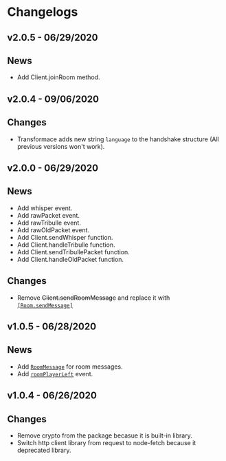 # Changelogs

## v2.0.5 - 06/29/2020

## News
- Add Client.joinRoom method.

## v2.0.4 - 09/06/2020

## Changes
- Transformace adds new string `language` to the handshake structure (All previous versions won't work).

## v2.0.0 - 06/29/2020

## News
- Add whisper event.
- Add rawPacket event.
- Add rawTribulle event.
- Add rawOldPacket event.
- Add Client.sendWhisper function.
- Add Client.handleTribulle function.
- Add Client.sendTribullePacket function.
- Add Client.handleOldPacket function.

## Changes
- Remove ~~Client.sendRoomMessage~~ and replace it with [`[Room.sendMessage]`](docs/Room.md#roomsendmessagemessage)

## v1.0.5 - 06/28/2020

## News
- Add [`RoomMessage`](docs/RoomMessage.md) for room messages.
- Add [`roomPlayerLeft`](docs/Client.md#roomplayerleft) event.

## v1.0.4 - 06/26/2020

## Changes
- Remove crypto from the package becasue it is built-in library.
- Switch http client library from request to node-fetch because it deprecated library.

